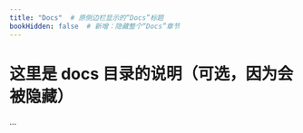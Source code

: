 ```yaml
---
title: "Docs"  # 原侧边栏显示的“Docs”标题
bookHidden: false  # 新增：隐藏整个“Docs”章节
---
```


# 这里是 docs 目录的说明（可选，因为会被隐藏）
...